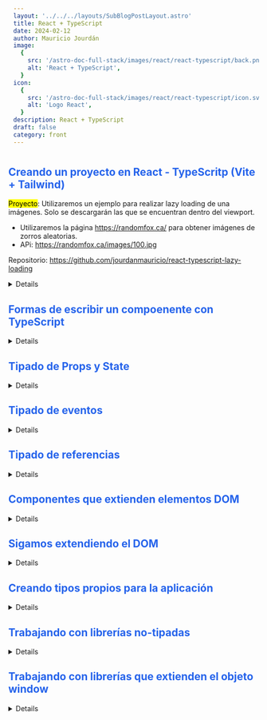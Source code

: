 ```yaml
---
layout: '../../../layouts/SubBlogPostLayout.astro'
title: React + TypeScript
date: 2024-02-12
author: Mauricio Jourdán
image:
  {
    src: '/astro-doc-full-stack/images/react/react-typescript/back.png',
    alt: 'React + TypeScript',
  }
icon:
  {
    src: '/astro-doc-full-stack/images/react/react-typescript/icon.svg',
    alt: 'Logo React',
  }
description: React + TypeScript
draft: false
category: front
---
```


<style>
  h1 { color: #713f12; }
  h2 { color: #2563eb; }
  h3 { color: #a855f7; }
  img {
    width: 100%;
    height: 100%;
    object-fit: cover;
  }
  pre {
    padding: 10px;
  }

  table {
    border-collapse: collapse; /* Elimina el espacio entre las celdas */
    width: 100%; /* Ancho de la tabla */
    margin: 0 auto; /* Centrar la tabla */
  }

  th, td {
    border: 1px solid #ddd; /* Borde de las celdas */
    padding: 8px; /* Relleno de las celdas */
    text-align: left; /* Alineación del texto */
  }

  th {
    background-color: #f2f2f2; /* Color de fondo del encabezado */
    font-weight: bold; /* Peso de la fuente del encabezado */
  }

  tr:nth-child(even) {
    background-color: #f9f9f9; /* Color de fondo de las filas pares */
  }
</style>

## Creando un proyecto en React - TypeScritp (Vite + Tailwind)

<mark>Proyecto</mark>: Utilizaremos un ejemplo para realizar lazy loading de una imágenes. Solo se descargarán las que se encuentran dentro del viewport.

- Utilizaremos la página https://randomfox.ca/ para obtener imágenes de zorros aleatorias.
- APi: https://randomfox.ca/images/100.jpg

Repositorio: https://github.com/jourdanmauricio/react-typescript-lazy-loading


<details>

```bash
npm create vite@latest react-typescript -- --template react-ts
cd react-typescript

npm install -D tailwindcss postcss autoprefixer
npx tailwindcss init -p
git init
```
```bash
npm run dev
```

### Configuración

```js
// tailwind.config.js
/** @type {import('tailwindcss').Config} */
export default {
  content: [
    "./index.html",
    "./src/**/*.{js,ts,jsx,tsx}",
  ],
  theme: {
    extend: {},
  },
  plugins: [],
}
```
```CSS
/* index.css */
@tailwind base;
@tailwind components;
@tailwind utilities;
```
```js
// .prettierrc
{
  "semi": true,
  "singleQuote": true,
  "tabWidth": 2,
  "trailingComma": "es5",
  "printWidth": 100,
  "bracketSpacing": true,
  "jsxSingleQuote": true,
  "arrowParens": "always",
  "overrides": [
    {
      "files": "*.css",
      "options": {
        "singleQuote": false,
        "tabWidth": 4
      }
    }
  ]
}
```
</details>

## Formas de escribir un compoenente con TypeScript

<details>

```tsx
// Siempre que impotamos tipos desde Typescript utilizamos import type
// para que el compilador los elimine al momento de realizar el build
import type { FunctionComponent, FC } from 'react';

// Implicitamente RandomFox retorna un elemento jsx, un JSX.Element
// colocando el cursor sobre RandomFox se puede ver que es un JSX.Element
// Typescript infiere que es un componente de React, que retorna JSX
export const RandomFox = () => {
  return <img />;
};

// Indicamos explicitamente que RandomFox2 retorna un elemento jsx, un JSX.Element
export const RandomFox2 = (): JSX.Element => {
  return <img />;
};

// Utilizando los tipos que se incluyen en la librería de React
// FunctionComponent y JSX.Element son muy similares,
// la diferencia es que con JSX.Element tipamos lo que retorna la función
// y con FunctionComponent tipamos la constante que guarda la función
// no es exactamente lo mismo, pero el resultado es el mismo
export const RandomFox3: FunctionComponent = () => {
  return <img />;
};

// Utilizando el alias FC que es un alias de FunctionComponent
export const RandomFox4: FC = () => {
  return <img />;
};
```

Las 4 formas de definir un copoeneente son correctas, pero la más utilizada es la **segunda**.

</details>

## Tipado de Props y State

<details>

```tsx
// src/components/RandomFox.tsx

// Generate a random number
const getRandomNumber = (): number => {
  return Math.floor(Math.random() * 123) + 1;
};

export const RandomFox = (): JSX.Element => {
  const image: string = `https://randomfox.ca/images/${getRandomNumber()}.jpg`;

  return <img width={320} height='auto' src={image} className='rounded ' />;
};
```

Modifiquemos el componente RandomFox para que sea más reutilizable.

```tsx
// src/components/App.tsx
import { useState } from 'react';
import './App.css';
import { RandomFox } from './components/RandomFox';

// Generate a random number
const getRandomNumber = (): number => {
  return Math.floor(Math.random() * 123) + 1;
};

// Generate random id
const getRandomId = (): string => {
  return Math.random().toString(36).substring(2, 9);
};

type ImageItem = {
  id: string;
  url: string;
};

function App() {
  // Podemos dejar que TypeScript infiera el tipo de datos
  // o podemos especificarlo a través del tipado genérico
  // const [images, setImages] = useState<Array<string>>([
  // const [images, setImages] = useState<string[]>([
  //   `https://randomfox.ca/images/${getRandomNumber()}.jpg`,
  //   `https://randomfox.ca/images/${getRandomNumber()}.jpg`,
  //   `https://randomfox.ca/images/${getRandomNumber()}.jpg`,
  //   `https://randomfox.ca/images/${getRandomNumber()}.jpg`,
  // ]);

  const [images, setImages] = useState<ImageItem[]>([
    {
      id: getRandomId(),
      url: `https://randomfox.ca/images/${getRandomNumber()}.jpg`,
    },
    {
      id: getRandomId(),
      url: `https://randomfox.ca/images/${getRandomNumber()}.jpg`,
    },
    {
      id: getRandomId(),
      url: `https://randomfox.ca/images/${getRandomNumber()}.jpg`,
    },
    {
      id: getRandomId(),
      url: `https://randomfox.ca/images/${getRandomNumber()}.jpg`,
    },
  ]);

  return (
    <>
      <h1>Hello</h1>

      {/* {images.map((image, index) => (
        <div className='p-4' key={index}>
          <RandomFox image={image} />
        </div>
      ))} */}
      {images.map((image) => (
        <div className='p-4' key={image.id}>
          <RandomFox image={image.url} />
        </div>
      ))}
    </>
  );
}

export default App;
```

```tsx
// src/components/RandomFox.tsx

// Tipado de las props
type RandomFoxProps = {
  image: string;
};

// export const RandomFox = (props: {image: string} ): JSX.Element => {
// export const RandomFox = (props: RandomFoxProps): JSX.Element => {
export const RandomFox = ({ image }: RandomFoxProps): JSX.Element => {
  // return <img width={320} height='auto' src={props.image} className='rounded ' />;
  return <img width={320} height='auto' src={image} className='rounded ' />;
};
```
</details>

## Tipado de eventos

<details>

```tsx  
// src/components/App.tsx
import { useState } from 'react';
import type { MouseEventHandler } from 'react';
import { RandomFox } from './components/RandomFox';
import './App.css';

// Generate a random number
const getRandomNumber = (): number => {
  return Math.floor(Math.random() * 123) + 1;
};

// Generate random id
const getRandomId = (): string => {
  return Math.random().toString(36).substring(2, 9);
};

type ImageItem = {
  id: string;
  url: string;
};

function App() {
  const [images, setImages] = useState<ImageItem[]>([]);

  // Para identificar el tipado de event podemos colocar el cursor sobre el onClick
  const addNewFox: MouseEventHandler<HTMLButtonElement> = () => {
    const newImageItem: ImageItem = {
      id: getRandomId(),
      url: `https://randomfox.ca/images/${getRandomNumber()}.jpg`,
    };
    setImages([...images, newImageItem]);
  };

  return (
    <>
      <h1>Hello</h1>

      <button onClick={addNewFox}>Agregar zorro</button>

      {images.map((image) => (
        <div className='p-4' key={image.id}>
          <RandomFox image={image.url} />
        </div>
      ))}
    </>
  );
}

export default App;
```
</details>

## Tipado de referencias
<details>

```tsx
import { useEffect, useRef, useState } from 'react';

type RandomFoxProps = {
  image: string;
};

export const RandomFox = ({ image }: RandomFoxProps): JSX.Element => {
  // Asignamos una imagen transparente en base 64 por defecto. Obtenida de next js. Es un rectangulo de 320x320.
  // Se utiliza base 64 para que sea super comprimida y no haya que descargar nada
  const [src, setSrc] = useState<string>(
    'data:image/svg+xml;base64,PHN2ZyB3aWR0aD0iMzIwIiBoZWlnaHQ9IjMyMCIgeG1sbnM9Imh0dHA6Ly93d3cudzMub3JnLzIwMDAvc3ZnIiB2ZXJzaW9uPSIxLjEiLz4='
  );
  // const [src, setSrc] = useState<string>('');

  const node = useRef<HTMLImageElement>(null);
  //¿ Que es useRef ? Es un Hook que te permite crear una referencia mutable que persiste durante todo el ciclo de vida de tu componente, lo que significa que no pierde su valor entre renderizaciones.

  // Únicamente deberíamos cargar la imagen si el nodo es visible en la pantalla
  // cargar la imagen significa asignar la url de la imagen al atributo src del nodo
  // Utilizamos useEffect para cargar la imagen cuando el nodo es visible
  // Utilizamos useState para guardar el estado de la imagen,
  // si la imagen no está cargada, mostraremos un rectangulo gris
  // si la imagen ingresa al viewport, le damos el valor real al src
  // Por lo tanto, en ese momento se realiza el request de la imagen

  // El problema es que al scrollear, la imagen puede demorar en cargar,
  // por lo que se podemos ver un rectangulo gris en lugar de la imagen
  // Algo similar a la solución que aplica next.js con la propiedad loading='lazy'
  useEffect(() => {
    // Creamos un observador
    const observer = new IntersectionObserver((entries) => {
      entries.forEach((entry) => {
        // Si el elemento es visible
        if (entry.isIntersecting) {
          console.log('En pantalla');
          setSrc(image);
        }
      });
    });

    // Observamos el nodo
    if (node.current) observer.observe(node.current);

    // Limpiamos el observador
    return () => {
      observer.disconnect();
    };
  }, [image]);

  return (
    <img
      ref={node}
      width={320}
      height='auto'
      src={src}
      className='rounded bg-gray-300 w-[320px] h-auto'
    />
  );
};
```
</details>

## Componentes que extienden elementos DOM
<details>

Modificamos el componente RandomFox para hacerlo más reutilizable, más general. 

Agregaremos el evento onClick. Para ello, debemos tipar el evento en las props del componente de la imagen, y funciona. El evento se retransmite al componente padre. 

Pero, ¿qué pasa si queremos agregar otro evento (relacionado a img) al componente? ¿Debemos tipar cada evento que deseemos agregar?

Afortunadamente, no es necesario. TypeScript posee la linrería del DOM que contiene todos los eventos que se pueden agregar a un elemento HTML. Conoce las propiedades y métodos de cada elemento HTML. Lo que nos permite extender del tipo de elemento HTMLImageElement. 

Si paremos el cursor sobre el elemento img, podemos ver que es un ImgHTMLAttributes&lt;HTMLImageElement&gt;. 

```tsx  
// src/components/App.tsx
import { useState } from 'react';
import type { MouseEventHandler } from 'react';

import { LazyImage } from './components/RandomFox';
import './App.css';

const getRandomNumber = (): number => {
  return Math.floor(Math.random() * 123) + 1;
};

const getRandomId = (): string => {
  return Math.random().toString(36).substring(2, 9);
};

type ImageItem = {
  id: string;
  url: string;
};

function App() {
  const [images, setImages] = useState<ImageItem[]>([]);

  const addNewFox: MouseEventHandler<HTMLButtonElement> = () => {
    const newImageItem: ImageItem = {
      id: getRandomId(),
      url: `https://randomfox.ca/images/${getRandomNumber()}.jpg`,
    };
    setImages([...images, newImageItem]);
  };

  return (
    <>
      <h1>Hello</h1>

      <button onClick={addNewFox}>Agregar zorro</button>

      {images.map((image) => (
        <div className='p-4' key={image.id}>
          <LazyImage
            // image={image.url}
            src={image.url}
            width={320}
            height='auto'
            title={`Random fox ${image.id}`}
            className='rounded bg-gray-300 w-[320px] h-auto'
            onClick={() => console.log('Click!!!')}
          />
        </div>
      ))}
    </>
  );
}

export default App;

```
```tsx
// src/components/RandomFox.tsx
import { useEffect, useRef, useState } from 'react';
import type { ImgHTMLAttributes } from 'react';

type LazyImageProps = {
  src: string;
};

type ImagesNativeTypes = ImgHTMLAttributes<HTMLImageElement>;

type Props = LazyImageProps & ImagesNativeTypes;

// ...imgPros: indica que todas las props que lleguen al componente serán pasadas al elemento img
// utilizando la variable imgPros con el operador spread.
// De esta manera, no debemos especificar cada una de las props que queremos pasar al elemento img.
// No es necesario especificar el onClick en el elemento img
// De la misma manera, podemos utilizar otros atributos como alt, title, className, etc.
// Ejemplo, el width, el height y el classname no deberían estar en el elemento img,
// sino que se deberián pasar como props desde el componente padre.

// Tambien podemos reemplazar la prop image por src, para que sea más claro que es la url de la imagen.
// al utilizar src como prop, debemos cambiar el nombre de la prop en el componente padre.
// y el nombre del estado src para que no haya conflictos.
export const LazyImage = ({ src, ...imgProps }: Props): JSX.Element => {
  const [currentSrc, setCurrentSrc] = useState<string>(
    'data:image/svg+xml;base64,PHN2ZyB3aWR0aD0iMzIwIiBoZWlnaHQ9IjMyMCIgeG1sbnM9Imh0dHA6Ly93d3cudzMub3JnLzIwMDAvc3ZnIiB2ZXJzaW9uPSIxLjEiLz4='
  );

  const node = useRef<HTMLImageElement>(null);
  useEffect(() => {
    const observer = new IntersectionObserver((entries) => {
      entries.forEach((entry) => {
        if (entry.isIntersecting) {
          setCurrentSrc(src);
        }
      });
    });

    if (node.current) observer.observe(node.current);

    return () => {
      observer.disconnect();
    };
  }, [src]);

  return <img ref={node} src={currentSrc} {...imgProps} />;
};
```
 
Entre más parecido sea el componente al elemento HTML que utilizamos, más fácil será para el resto del equipo utilizar el componente. No deben aprender nuevas props, o eventos, solo lo utilizarían como si fuera un elemento HTML nativo.
</details>

## Sigamos extendiendo el DOM

<details>
Otra funcionabilidad que podemos agregar al componente es la capacidad de identificar cuando la imagen se encuentre cargada para informar el padre. 

```tsx
// src/components/App.tsx
import { useState } from 'react';
import type { MouseEventHandler } from 'react';
import { LazyImage } from './components/RandomFox';
import './App.css';

const getRandomNumber = (): number => {
  return Math.floor(Math.random() * 123) + 1;
};

const getRandomId = (): string => {
  return Math.random().toString(36).substring(2, 9);
};

type ImageItem = {
  id: string;
  url: string;
};

function App() {
  const [images, setImages] = useState<ImageItem[]>([]);

  const addNewFox: MouseEventHandler<HTMLButtonElement> = () => {
    const newImageItem: ImageItem = {
      id: getRandomId(),
      url: `https://randomfox.ca/images/${getRandomNumber()}.jpg`,
    };
    setImages([...images, newImageItem]);
  };

  return (
    <>
      <h1>Hello</h1>

      <button onClick={addNewFox}>Agregar zorro</button>

      {images.map((image) => (
        <div className='p-4' key={image.id}>
          <LazyImage
            // image={image.url}
            src={image.url}
            width={320}
            height='auto'
            title={`Random fox ${image.id}`}
            className='rounded bg-gray-300 w-[320px] h-auto'
            onClick={() => console.log('Click!!!')}
            onLazyLoad={(img) => console.log('Lazy load', img)}
          />
        </div>
      ))}
    </>
  );
}

export default App;
```
```tsx
// src/components/RandomFox.tsx
import { useEffect, useRef, useState } from 'react';
import type { ImgHTMLAttributes } from 'react';

type LazyImageProps = {
  src: string;
  onLazyLoad?: (img: HTMLImageElement) => void;
};

type ImagesNativeTypes = ImgHTMLAttributes<HTMLImageElement>;

type Props = LazyImageProps & ImagesNativeTypes;

export const LazyImage = ({ src, onLazyLoad, ...imgProps }: Props): JSX.Element => {
  const [currentSrc, setCurrentSrc] = useState<string>(
    'data:image/svg+xml;base64,PHN2ZyB3aWR0aD0iMzIwIiBoZWlnaHQ9IjMyMCIgeG1sbnM9Imh0dHA6Ly93d3cudzMub3JnLzIwMDAvc3ZnIiB2ZXJzaW9uPSIxLjEiLz4='
  );
  const [isLazyLoaded, setIsLazyLoaded] = useState(false);

  const node = useRef<HTMLImageElement>(null);
  useEffect(() => {
    if (isLazyLoaded) {
      return;
    }

    const observer = new IntersectionObserver((entries) => {
      entries.forEach((entry) => {
        if (!entry.isIntersecting || !node.current) {
          return;
        }

        setCurrentSrc(src);
        observer.disconnect();
        setIsLazyLoaded(true);

        if (typeof onLazyLoad === 'function') {
          onLazyLoad(node.current);
        }
      });
    });

    if (node.current) {
      observer.observe(node.current);
    }

    return () => {
      observer.disconnect();
    };
  }, [src, onLazyLoad]);

  return <img ref={node} src={currentSrc} {...imgProps} />;
};
```
</details>

## Creando tipos propios para la aplicación

<details>

TypeScript nos permite crear nuestros propios tipos de datos. Y que se encuentren disponibles en todos los archivos de nuestra aplicación.  
Estos tipos se conocen como globales. 

Los tipos globales se pueden definir en un archivo .d.ts. Estos archivos definen los tipos de datos que se pueden utilizar en toda la aplicación. 

En la raíz del proyecto podemos crear un archivo llamado app.d.ts. 

Los tipos globales suelen comenzar con una letra mayúscula I o T. 

**Tipos Globals**:

Es bueno pero también malo tener tipos globables. Analiza bien tu necesidad de negocio para saber qué sí debería ser global. No abuses de los tipos globales.

- Idealmente corresponden a entidades del contexto de la aplicación, ex: Usuario, Producto
- No Abusar de ellos. Podrían crecer sin control
- Empiezamos con tipos locales, y si identificamos que son globles porque se utilizan en muchas partes, lo consideraremos para volverlo global.

```tsx
// src/components/App.tsx
import { useState } from 'react';
import type { MouseEventHandler } from 'react';
import { LazyImage } from './components/RandomFox';
import './App.css';

const getRandomNumber = (): number => {
  return Math.floor(Math.random() * 123) + 1;
};

const getRandomId = (): string => {
  return Math.random().toString(36).substring(2, 9);
};

// type ImageItem = {
//   id: string;
//   url: string;
// };

function App() {
  const [images, setImages] = useState<IImageItem[]>([]);

  const addNewFox: MouseEventHandler<HTMLButtonElement> = () => {
    const newImageItem: IImageItem = {
      id: getRandomId(),
      url: `https://randomfox.ca/images/${getRandomNumber()}.jpg`,
    };
    setImages([...images, newImageItem]);
  };

  return (
    <>
      <h1>Hello</h1>

      <button onClick={addNewFox}>Agregar zorro</button>

      {images.map((image) => (
        <div className='p-4' key={image.id}>
          <LazyImage
            // image={image.url}
            src={image.url}
            width={320}
            height='auto'
            title={`Random fox ${image.id}`}
            className='rounded bg-gray-300 w-[320px] h-auto'
            onClick={() => console.log('Click!!!')}
            onLazyLoad={(img) => console.log('Lazy load', img)}
          />
        </div>
      ))}
    </>
  );
}

export default App;
```
```tsx
// /app.d.ts
type IImageItem = {
  id: string;
  url: string;
};
```

También modificamos la configuración de tsconfig.json (en vite: tsconfig.app.json) para que TypeScript reconozca el archivo app.d.ts desde la raíz. 

```json
{
  "compilerOptions": {
    "tsBuildInfoFile": "./node_modules/.tmp/tsconfig.app.tsbuildinfo",
    "target": "ES2020",
    "useDefineForClassFields": true,
    "lib": ["ES2020", "DOM", "DOM.Iterable"],
    "module": "ESNext",
    "skipLibCheck": true,

    /* Bundler mode */
    "moduleResolution": "bundler",
    "allowImportingTsExtensions": true,
    "isolatedModules": true,
    "moduleDetection": "force",
    "noEmit": true,
    "jsx": "react-jsx",

    /* Linting */
    "strict": true,
    "noUnusedLocals": true,
    "noUnusedParameters": true,
    "noFallthroughCasesInSwitch": true,
    "noUncheckedSideEffectImports": true
  },
  /* Agregamos .d.ts y .tsx */
  "include": ["src", "**/*.d.ts", "**/*.tsx"]
}
```
</details>

## Trabajando con librerías no-tipadas

<details>

En ocasiones, trabajamos con librerías que no están tipadas.

```bash
npm install lodash
```

Como ejemplo podemos utilizar la librería de lodash (no se encuentra tipada) para generar el id de la imagen. Al momento de importarla TypeScript nos mostrará un error. 

```bash
No se encontró ningún archivo de declaración para el módulo 'lodash'. '/home/mauricio/Platzi/react-typescript/node_modules/lodash/lodash.js' tiene un tipo "any" de forma implícita.

Pruebe "npm i --save-dev @types/lodash" si existe o agregue un nuevo archivo de declaración (.d.ts) que incluya "declare module 'lodash';".
```

En este punto podemos crear un archivo (@types) de declaración para lodash, o instalar los tipos de lodash que ya desarrolló la comunidad.  

Comencemos por definir los tipos de lodash nosotros mismos. 

```ts
// /@types/lodash.d.ts

// indicamos a typescript que existe un módulo que se llama lodash (mismo nombre que utilizamos para importar)
declare module 'lodash' {
  export function random(lower: 1, upper: 123): number;
}
```

En muy raras ocasiones necesitaremos crear nuestros propios tipos. La comunidad de TypeScript es muy grande y es probable que alguien ya haya creado los tipos que necesitamos. Existe un repositorio de tipos de TypeScript llamado DefinitelyTyped, mantenido por la comunidad. 

```bash
npm i --save-dev @types/lodash
```
</details>

## Trabajando con librerías que extienden el objeto window

<details>

En ocasiones, trabajamos con librerías que extienden el objeto window. 

Tambien podemos extender el objeto windows por ejemplos cuando utilizamos librerias como Plausible que es similar a google analitycs. Esta libreria solo nos pide que agreguemos un script a nuestro HTML

```html
<!-- index.html -->
<script
  defer
  data-domain="yourdomain.com"
  src="https://plausible.io/js/script.js"
></script>
```

Pero si queremos hacer seguimiento a la interaccion de un botón para obtener analiticas, debemos llamar a la funcion plausible('add_fox'). El problema es que typescript no dabe que existe esta funcion dentro de windows. 

Entonces nosotros podemos crear un directorio con los tipos: @types dentro de este directorio colocaremos otro directorio con el nombre de la librería y en su interior un archivo index.d.ts

```ts
// /@types/plausible/index.d.ts
type Options = {
    callback?: () => void
    props: Record<string, string | number | undefined>
}

interface Window {
    plausible: (event:'add_fox' | 'remove_fox', options?: Options ) => void
}
```

Al definir una interface con el mismo nombre que un objeto que ya existe, typescript lo va a extender, y le va a agregar la propiedad plausible, la cual podemos tipar según lo que nos indique la librería que debería recibir.

</details>